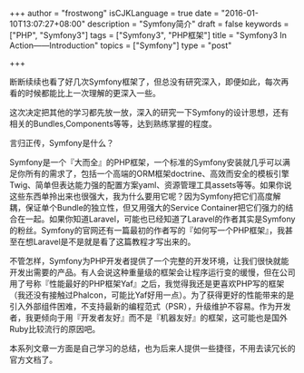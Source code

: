 +++
author = "frostwong"
isCJKLanguage = true
date = "2016-01-10T13:07:27+08:00"
description = "Symfony简介"
draft = false
keywords = ["PHP", "Symfony3"]
tags = ["Symfony3", "PHP框架"]
title = "Symfony3 In Action——Introduction"
topics = ["Symfony"]
type = "post"

+++

断断续续也看了好几次Symfony框架了，但总没有研究深入，即便如此，每次再看的时候都能比上一次理解的更深入一些。

这次决定把其他的学习都先放一放，深入的研究一下Symfony的设计思想，还有相关的Bundles,Components等等，达到熟练掌握的程度。

言归正传，Symfony是什么？

Symfony是一个『大而全』的PHP框架，一个标准的Symfony安装就几乎可以满足你所有的需求了，包括一个高端的ORM框架doctrine、高效而安全的模板引擎Twig、简单但表达能力强的配置方案yaml、资源管理工具assets等等。如果你说这些东西单拎出来也很强大，我为什么要用它呢？因为Symfony把它们高度解耦，保证单个Bundle的独立性，但又用强大的Service Container把它们强力的结合在一起。如果你知道Laravel，可能也已经知道了Laravel的作者其实是Symfony的粉丝。Symfony的官网还有一篇最初的作者写的『如何写一个PHP框架』，我甚至在想Laravel是不是就是看了这篇教程才写出来的。

不管怎样，Symfony为PHP开发者提供了一个完整的开发环境，让我们很快就能开发出需要的产品。有人会说这种重量级的框架会让程序运行变的缓慢，但在公司用了号称『性能最好的PHP框架Yaf』之后，我觉得我还是更喜欢PHP写的框架（我还没有接触过Phalcon，可能比Yaf好用一点）。为了获得更好的性能带来的是引入外部组件困难，不支持最新的编程范式（PSR），升级维护不容易。作为开发者，我更倾向于用『开发者友好』而不是『机器友好』的框架，这可能也是国外Ruby比较流行的原因吧。

本系列文章一方面是自己学习的总结，也为后来人提供一些捷径，不用去读冗长的官方文档了。


